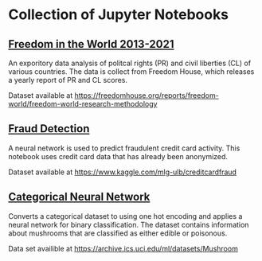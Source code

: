 # Collection of Jupyter Notebooks

## [Freedom in the World 2013-2021](<Freedom in the World 2013-2021/fitw.ipynb>)
An exporitory data analysis of politcal rights (PR) and civil liberties (CL) of various
countries. The data is collect from Freedom House, which releases a yearly
report of PR and CL scores.

Dataset available at https://freedomhouse.org/reports/freedom-world/freedom-world-research-methodology


## [Fraud Detection](<Fraud Detection/fraud_detection.ipynb>)
A neural network is used to predict fraudulent credit card activity. This
notebook uses credit card data that has already been anonymized.

Dataset available at https://www.kaggle.com/mlg-ulb/creditcardfraud


## [Categorical Neural Network](<Categorical Neural Net/cat_nn.ipynb>)
Converts a categorical dataset to using one hot encoding and applies a
neural network for binary classification. The dataset contains information
about mushrooms that are classified as either edible or poisonous.

Data set availible at https://archive.ics.uci.edu/ml/datasets/Mushroom

